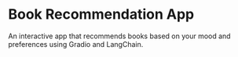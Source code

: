 # Book Recommendation App

An interactive app that recommends books based on your mood and preferences using Gradio and LangChain.

